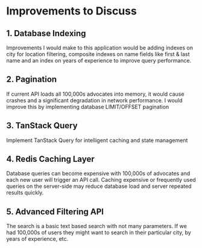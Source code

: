 # Improvements to Discuss

## 1. Database Indexing

Improvements I would make to this application would be adding indexes on city for location filtering, composite indexes on name fields like first & last name and an index on years of experience to improve query performance.

## 2. Pagination

If current API loads all 100,000s advocates into memory, it would cause crashes and a significant degradation in network performance. I would improve this by implementing database LIMIT/OFFSET pagination

## 3. TanStack Query

Implement TanStack Query for intelligent caching and state management

## 4. Redis Caching Layer

Database queries can become expensive with 100,000s of advocates and each new user will trigger an API call. Caching expensive or frequently used queries on the server-side may reduce database load and server repeated results quickly.

## 5. Advanced Filtering API

The search is a basic text based search with not many parameters. If we had 100,000s of users they might want to search in their particular city, by years of experience, etc.
